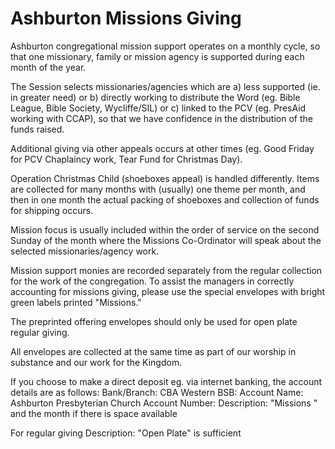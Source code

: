 Ashburton Missions Giving
================

Ashburton congregational mission support operates on a monthly cycle, so that one missionary, family or mission agency is supported during each month of the year.

The Session selects missionaries/agencies which are 
a) less supported (ie. in greater need) or
b) directly working to distribute the Word (eg. Bible League, Bible Society, Wycliffe/SIL) or
c) linked to the PCV (eg. PresAid working with CCAP), so that we have confidence in the distribution of the funds raised.

Additional giving via other appeals occurs at other times (eg. Good Friday for PCV Chaplaincy work, Tear Fund for Christmas Day).

Operation Christmas Child (shoeboxes appeal) is handled differently. Items are collected for many months with (usually) one theme per month, and then in one month the actual packing of shoeboxes and collection of funds for shipping occurs.  

Mission focus is usually included within the order of service on the second Sunday of the month where the Missions Co-Ordinator will speak about the selected missionaries/agency work.

Mission support monies are recorded separately from the regular collection for the work of the congregation. To assist the managers in correctly accounting for missions giving, please use the special envelopes with bright green labels printed "Missions." 

The preprinted offering envelopes should only be used for open plate regular giving.

All envelopes are collected at the same time as part of our worship in substance and our work for the Kingdom.

If you choose to make a direct deposit eg. via internet banking, the account details are as follows:
Bank/Branch: CBA Western
BSB:
Account Name: Ashburton Presbyterian Church
Account Number:
Description: "Missions " and the month if there is space available

For regular giving 
Description: "Open Plate" is sufficient